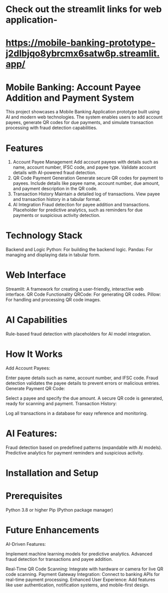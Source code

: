 # Check out the streamlit links for web application- 

# https://mobile-banking-prototype-j2dlbjqo8ybrcmx6satw6p.streamlit.app/

# Mobile Banking: Account Payee Addition and Payment System
This project showcases a Mobile Banking Application prototype built using AI and modern web technologies. The system enables users to add account payees, generate QR codes for due payments, and simulate transaction processing with fraud detection capabilities.

# Features
1. Account Payee Management
Add account payees with details such as name, account number, IFSC code, and payee type.
Validate account details with AI-powered fraud detection.
2. QR Code Payment Generation
Generate secure QR codes for payment to payees.
Include details like payee name, account number, due amount, and payment description in the QR code.
3. Transaction History
Maintain a detailed log of transactions.
View payee and transaction history in a tabular format.
4. AI Integration
Fraud detection for payee addition and transactions.
Placeholder for predictive analytics, such as reminders for due payments or suspicious activity detection.

# Technology Stack
Backend and Logic
Python: For building the backend logic.
Pandas: For managing and displaying data in tabular form.

# Web Interface
Streamlit: A framework for creating a user-friendly, interactive web interface.
QR Code Functionality
QRCode: For generating QR codes.
Pillow: For handling and processing QR code images.

# AI Capabilities
Rule-based fraud detection with placeholders for AI model integration.

# How It Works
Add Account Payees:

Enter payee details such as name, account number, and IFSC code.
Fraud detection validates the payee details to prevent errors or malicious entries.
Generate Payment QR Code:

Select a payee and specify the due amount.
A secure QR code is generated, ready for scanning and payment.
Transaction History:

Log all transactions in a database for easy reference and monitoring.

# AI Features:

Fraud detection based on predefined patterns (expandable with AI models).
Predictive analytics for payment reminders and suspicious activity.

# Installation and Setup

# Prerequisites
Python 3.8 or higher
Pip (Python package manager)

# Future Enhancements

AI-Driven Features:

Implement machine learning models for predictive analytics.
Advanced fraud detection for transactions and payee addition.

Real-Time QR Code Scanning: Integrate with hardware or camera for live QR code scanning.
Payment Gateway Integration: Connect to banking APIs for real-time payment processing.
Enhanced User Experience: Add features like user authentication, notification systems, and mobile-first design.
